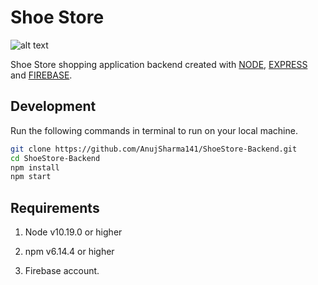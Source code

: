 # Shoe Store

![alt text](https://i.ibb.co/PFLykBq/screely-1598997406325.png)

Shoe Store shopping application backend created with [NODE](https://nodejs.org/), [EXPRESS](https://expressjs.com/) and [FIREBASE](https://firebase.google.com/).

## Development

Run the following commands in terminal to run on your local machine.

```bash 
git clone https://github.com/AnujSharma141/ShoeStore-Backend.git
cd ShoeStore-Backend
npm install
npm start
```

## Requirements

1. Node v10.19.0 or higher

2. npm v6.14.4 or higher

3. Firebase account.
